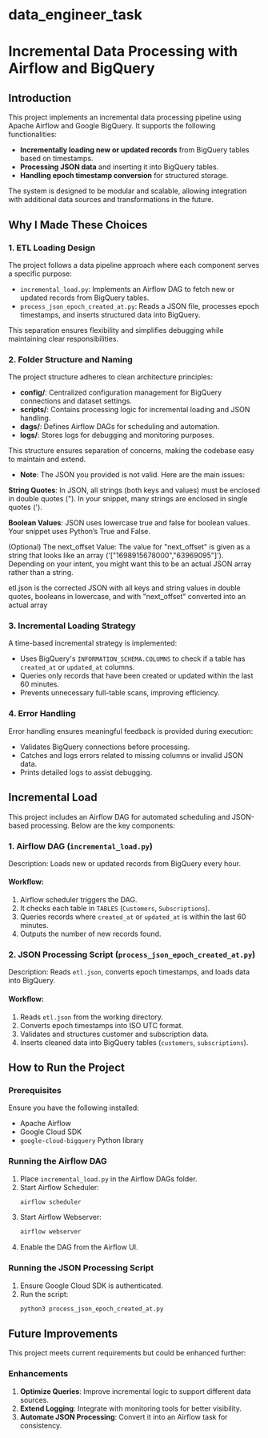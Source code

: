# data_engineer_task
# Incremental Data Processing with Airflow and BigQuery

## Introduction
This project implements an incremental data processing pipeline using Apache Airflow and Google BigQuery. It supports the following functionalities:

- **Incrementally loading new or updated records** from BigQuery tables based on timestamps.
- **Processing JSON data** and inserting it into BigQuery tables.
- **Handling epoch timestamp conversion** for structured storage.

The system is designed to be modular and scalable, allowing integration with additional data sources and transformations in the future.

## Why I Made These Choices

### 1. ETL Loading Design
The project follows a data pipeline approach where each component serves a specific purpose:

- `incremental_load.py`: Implements an Airflow DAG to fetch new or updated records from BigQuery tables.
- `process_json_epoch_created_at.py`: Reads a JSON file, processes epoch timestamps, and inserts structured data into BigQuery.

This separation ensures flexibility and simplifies debugging while maintaining clear responsibilities.

### 2. Folder Structure and Naming
The project structure adheres to clean architecture principles:

- **config/**: Centralized configuration management for BigQuery connections and dataset settings.
- **scripts/**: Contains processing logic for incremental loading and JSON handling.
- **dags/**: Defines Airflow DAGs for scheduling and automation.
- **logs/**: Stores logs for debugging and monitoring purposes.

This structure ensures separation of concerns, making the codebase easy to maintain and extend.

- **Note**: The JSON you provided is not valid. Here are the main issues:

**String Quotes**:
In JSON, all strings (both keys and values) must be enclosed in double quotes ("). In your snippet, many strings are enclosed in single quotes (').

**Boolean Values**:
JSON uses lowercase true and false for boolean values. Your snippet uses Python’s True and False.

(Optional) The next_offset Value:
The value for "next_offset" is given as a string that looks like an array ('["1698915678000","63969095"]'). Depending on your intent, you might want this to be an actual JSON array rather than a string.

etl.json is the corrected JSON with all keys and string values in double quotes, booleans in lowercase, and with "next_offset" converted into an actual array

### 3. Incremental Loading Strategy
A time-based incremental strategy is implemented:

- Uses BigQuery's `INFORMATION_SCHEMA.COLUMNS` to check if a table has `created_at` or `updated_at` columns.
- Queries only records that have been created or updated within the last 60 minutes.
- Prevents unnecessary full-table scans, improving efficiency.

### 4. Error Handling
Error handling ensures meaningful feedback is provided during execution:

- Validates BigQuery connections before processing.
- Catches and logs errors related to missing columns or invalid JSON data.
- Prints detailed logs to assist debugging.

## Incremental Load
This project includes an Airflow DAG for automated scheduling and JSON-based processing. Below are the key components:

### 1. Airflow DAG (`incremental_load.py`)
Description: Loads new or updated records from BigQuery every hour.

#### Workflow:
1. Airflow scheduler triggers the DAG.
2. It checks each table in `TABLES` (`Customers`, `Subscriptions`).
3. Queries records where `created_at` or `updated_at` is within the last 60 minutes.
4. Outputs the number of new records found.

### 2. JSON Processing Script (`process_json_epoch_created_at.py`)
Description: Reads `etl.json`, converts epoch timestamps, and loads data into BigQuery.

#### Workflow:
1. Reads `etl.json` from the working directory.
2. Converts epoch timestamps into ISO UTC format.
3. Validates and structures customer and subscription data.
4. Inserts cleaned data into BigQuery tables (`customers`, `subscriptions`).

## How to Run the Project

### Prerequisites
Ensure you have the following installed:
- Apache Airflow
- Google Cloud SDK
- `google-cloud-bigquery` Python library

### Running the Airflow DAG
1. Place `incremental_load.py` in the Airflow DAGs folder.
2. Start Airflow Scheduler:
   ```sh
   airflow scheduler
   ```
3. Start Airflow Webserver:
   ```sh
   airflow webserver
   ```
4. Enable the DAG from the Airflow UI.

### Running the JSON Processing Script
1. Ensure Google Cloud SDK is authenticated.
2. Run the script:
   ```sh
   python3 process_json_epoch_created_at.py
   ```

## Future Improvements
This project meets current requirements but could be enhanced further:

### Enhancements
1. **Optimize Queries**: Improve incremental logic to support different data sources.
2. **Extend Logging**: Integrate with monitoring tools for better visibility.
3. **Automate JSON Processing**: Convert it into an Airflow task for consistency.
